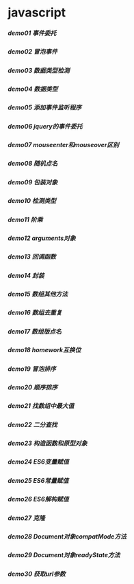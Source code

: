 # javascript
##### demo01 事件委托
##### demo02 冒泡事件
##### demo03 数据类型检测
##### demo04 数据类型
##### demo05 添加事件监听程序
##### demo06 jquery的事件委托
##### demo07 mouseenter和mouseover区别
##### demo08 随机点名
##### demo09 包装对象
##### demo10 检测类型
##### demo11 阶乘
##### demo12 arguments对象
##### demo13 回调函数
##### demo14 封装
##### demo15 数组其他方法
##### demo16 数组去重复
##### demo17 数组版点名
##### demo18 homework互换位
##### demo19 冒泡排序
##### demo20 顺序排序
##### demo21 找数组中最大值
##### demo22 二分查找
##### demo23 构造函数和原型对象
##### demo24 ES6变量赋值
##### demo25 ES6常量赋值
##### demo26 ES6解构赋值
##### demo27 克隆
##### demo28 Document对象compatMode方法
##### demo29 Document对象readyState方法
##### demo30 获取url参数



